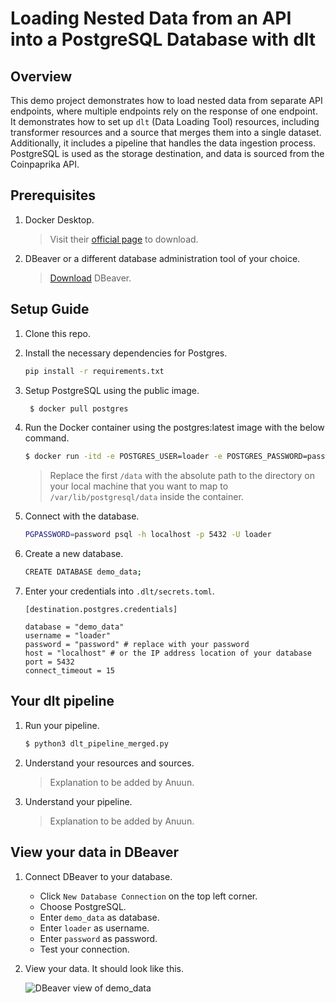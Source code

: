 # Loading Nested Data from an API into a PostgreSQL Database with dlt

## Overview

This demo project demonstrates how to load nested data from separate API endpoints, where multiple endpoints rely on the response of one endpoint. It demonstrates how to set up `dlt` (Data Loading Tool) resources, including transformer resources and a source that merges them into a single dataset. Additionally, it includes a pipeline that handles the data ingestion process. PostgreSQL is used as the storage destination, and data is sourced from the Coinpaprika API.


## Prerequisites
 
1. Docker Desktop.

    > Visit their [official page](https://www.docker.com/products/docker-desktop/) to download.

2. DBeaver or a different database administration tool of your choice.

    > [Download](https://dbeaver.io/download/) DBeaver.
    
## Setup Guide

1. Clone this repo.

2. Install the necessary dependencies for Postgres.

    ```bash
    pip install -r requirements.txt
    ```

3. Setup PostgreSQL using the public image.

   ```bash
    $ docker pull postgres
    ```

4. Run the Docker container using the postgres:latest image with the below command.

    ```bash
    $ docker run -itd -e POSTGRES_USER=loader -e POSTGRES_PASSWORD=password -p 5432:5432 -v /data:/var/lib/postgresql/data --name postgresql postgres    
    ```

    > Replace the first `/data` with the absolute path to the directory on your local machine that you want to map to `/var/lib/postgresql/data` inside the container.

5. Connect with the database.

    ```bash
    PGPASSWORD=password psql -h localhost -p 5432 -U loader     
    ```

6. Create a new database.

    ```bash
    CREATE DATABASE demo_data;
    ```

7. Enter your credentials into `.dlt/secrets.toml`. 

    ```env
    [destination.postgres.credentials]

    database = "demo_data"
    username = "loader"
    password = "password" # replace with your password
    host = "localhost" # or the IP address location of your database
    port = 5432
    connect_timeout = 15    
    ```

## Your dlt pipeline

1. Run your pipeline.

    ```bash
    $ python3 dlt_pipeline_merged.py
    ```

2. Understand your resources and sources.

    > Explanation to be added by Anuun.

3. Understand your pipeline. 

    > Explanation to be added by Anuun.

## View your data in DBeaver

1. Connect DBeaver to your database.

    - Click `New Database Connection` on the top left corner.
    - Choose PostgreSQL.
    - Enter `demo_data` as database.
    - Enter `loader` as username.
    - Enter `password` as password.
    - Test your connection.

2. View your data. It should look like this. 

    ![DBeaver view of demo_data](https://storage.googleapis.com/dlt-blog-images/belgrade_demo_DBeaver_view.png)
